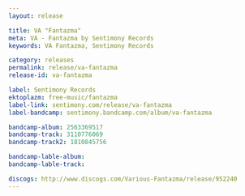 ```yaml
---
layout: release

title: VA "Fantazma"
meta: VA - Fantazma by Sentimony Records
keywords: VA Fantazma, Sentimony Records

category: releases
permalink: release/va-fantazma
release-id: va-fantazma

label: Sentimony Records
ektoplazm: free-music/fantazma
label-link: sentimony.com/release/va-fantazma
label-bandcamp: sentimony.bandcamp.com/album/va-fantazma

bandcamp-album: 2563369517
bandcamp-track: 3110776069
bandcamp-track2: 1810845756

bandcamp-lable-album: 
bandcamp-lable-track: 

discogs: http://www.discogs.com/Various-Fantazma/release/952240
---
```


